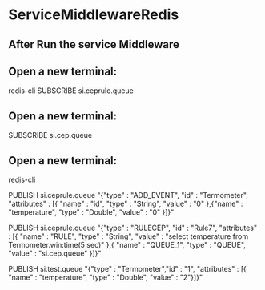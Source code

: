 # ServiceMiddlewareRedis
## After Run the service Middleware
## Open a new terminal: 
redis-cli
SUBSCRIBE si.ceprule.queue

## Open a new terminal: 
SUBSCRIBE si.cep.queue


## Open a new terminal: 
redis-cli

PUBLISH si.ceprule.queue "{\"type\" : \"ADD_EVENT\", \"id\" : \"Termometer\", \"attributes\" : [{ \"name\"  : \"id\", \"type\"  : \"String\", \"value\" : \"0\" },{\"name\" : \"temperature\", \"type\"  : \"Double\", \"value\" : \"0\" }]}"

PUBLISH si.ceprule.queue "{\"type\" : \"RULECEP\", \"id\" : \"Rule7\", \"attributes\" : [{ \"name\"  : \"RULE\", \"type\"  : \"String\", \"value\" : \"select temperature from Termometer.win:time(5 sec)\" },{ \"name\"  : \"QUEUE_1\", \"type\"  : \"QUEUE\", \"value\" : \"si.cep.queue\" }]}"

PUBLISH si.test.queue "{\"type\" : \"Termometer\",\"id\" : \"1\", \"attributes\" : [{ \"name\" : \"temperature\", \"type\" : \"Double\", \"value\" : \"2\"}]}"
